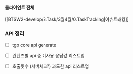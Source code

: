 

#### 클라이언트 전체

[[BTSW2-develop/3.Task/3월4월/0.TaskTracking|이슈트래킹]] 

### API 정리
- [ ] tgp core api generate 
- [ ] 컨텐츠별 api 중 미사용 응답값 리스트업 
- [ ] 호출횟수 (서버체크?) 과도한 api 리스트업



